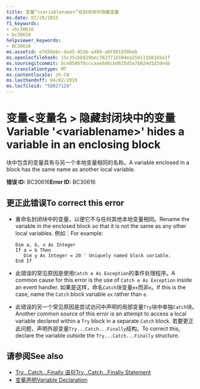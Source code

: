 ```yaml
---
title: 变量“<variablename>”在封闭块中隐藏变量
ms.date: 07/20/2015
f1_keywords:
- vbc30616
- bc30616
helpviewer_keywords:
- BC30616
ms.assetid: e7658ebc-da45-451b-a409-a0f8915f0beb
ms.openlocfilehash: 15c35cbb829bec782771b584ea25b111b81b5e1f
ms.sourcegitcommit: bce0586f0cccaae6d6cbd625d5a7b824d1d3de4b
ms.translationtype: MT
ms.contentlocale: zh-CN
ms.lasthandoff: 04/02/2019
ms.locfileid: "58827128"
---
```

# <a name="variable-variablename-hides-a-variable-in-an-enclosing-block"></a><span data-ttu-id="c5b7e-102">变量\<变量名 > 隐藏封闭块中的变量</span><span class="sxs-lookup"><span data-stu-id="c5b7e-102">Variable '\<variablename>' hides a variable in an enclosing block</span></span>
<span data-ttu-id="c5b7e-103">块中包含的变量具有与另一个本地变量相同的名称。</span><span class="sxs-lookup"><span data-stu-id="c5b7e-103">A variable enclosed in a block has the same name as another local variable.</span></span>  
  
 <span data-ttu-id="c5b7e-104">**错误 ID:** BC30616</span><span class="sxs-lookup"><span data-stu-id="c5b7e-104">**Error ID:** BC30616</span></span>  
  
## <a name="to-correct-this-error"></a><span data-ttu-id="c5b7e-105">更正此错误</span><span class="sxs-lookup"><span data-stu-id="c5b7e-105">To correct this error</span></span>  
  
-   <span data-ttu-id="c5b7e-106">重命名封闭块中的变量，以便它不与任何其他本地变量相同。</span><span class="sxs-lookup"><span data-stu-id="c5b7e-106">Rename the variable in the enclosed block so that it is not the same as any other local variables.</span></span> <span data-ttu-id="c5b7e-107">例如：</span><span class="sxs-lookup"><span data-stu-id="c5b7e-107">For example:</span></span>  
  
    ```  
    Dim a, b, x As Integer  
    If a = b Then  
       Dim y As Integer = 20 ' Uniquely named block variable.  
    End If  
    ```  
  
-   <span data-ttu-id="c5b7e-108">此错误的常见原因是使用`Catch e As Exception`的事件处理程序。</span><span class="sxs-lookup"><span data-stu-id="c5b7e-108">A common cause for this error is the use of `Catch e As Exception` inside an event handler.</span></span> <span data-ttu-id="c5b7e-109">如果是这样，命名`Catch`块变量`ex`而非`e`。</span><span class="sxs-lookup"><span data-stu-id="c5b7e-109">If this is the case, name the `Catch` block variable `ex` rather than `e`.</span></span>  
  
-   <span data-ttu-id="c5b7e-110">此错误的另一个常见原因是尝试访问中声明的局部变量`Try`块中单独`Catch`块。</span><span class="sxs-lookup"><span data-stu-id="c5b7e-110">Another common source of this error is an attempt to access a local variable declared within a `Try` block in a separate `Catch` block.</span></span> <span data-ttu-id="c5b7e-111">若要更正此问题，声明外部变量`Try...Catch...Finally`结构。</span><span class="sxs-lookup"><span data-stu-id="c5b7e-111">To correct this, declare the variable outside the `Try...Catch...Finally` structure.</span></span>  
  
## <a name="see-also"></a><span data-ttu-id="c5b7e-112">请参阅</span><span class="sxs-lookup"><span data-stu-id="c5b7e-112">See also</span></span>

- [<span data-ttu-id="c5b7e-113">Try...Catch...Finally 语句</span><span class="sxs-lookup"><span data-stu-id="c5b7e-113">Try...Catch...Finally Statement</span></span>](../../../visual-basic/language-reference/statements/try-catch-finally-statement.md)
- [<span data-ttu-id="c5b7e-114">变量声明</span><span class="sxs-lookup"><span data-stu-id="c5b7e-114">Variable Declaration</span></span>](../../../visual-basic/programming-guide/language-features/variables/variable-declaration.md)
